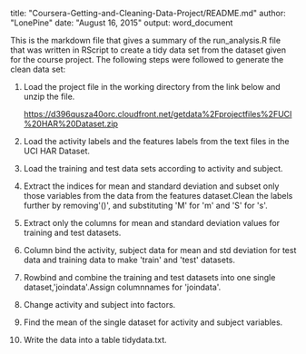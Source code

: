 
title: "Coursera-Getting-and-Cleaning-Data-Project/README.md"
author: "LonePine"
date: "August 16, 2015"
output: word_document

This is the markdown file that gives a summary of the run_analysis.R file that was written in RScript to create a tidy data set from the dataset given for the course project. The following steps were followed to generate the clean data set:
1. Load the project file in the working directory from the link below and unzip the file.

   https://d396qusza40orc.cloudfront.net/getdata%2Fprojectfiles%2FUCI%20HAR%20Dataset.zip

2. Load the activity labels and the features labels from the text files in the UCI HAR Dataset.

3. Load the training and test data sets according to activity and subject.

4. Extract the indices for mean and standard deviation and subset only those variables from the  data from the features dataset.Clean the labels further by removing'()', and substituting 'M' for 'm' and 'S' for 's'.
 
5. Extract only the columns for mean and standard deviation values for training and test datasets.

6. Column bind the activity, subject data for mean and std deviation for test data and training data to make 'train' and 'test' datasets.

7. Rowbind and combine the training and test datasets into one single dataset,'joindata'.Assign columnnames for 'joindata'.

8. Change activity and subject into factors.

9. Find the mean of the single dataset for activity and subject variables.

10. Write the data into a table tidydata.txt.

